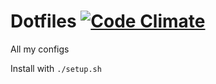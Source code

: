 # Dotfiles [![Code Climate](https://codeclimate.com/github/bengadbois/dotfiles/badges/gpa.svg)](https://codeclimate.com/github/bengadbois/dotfiles)

All my configs

Install with ```./setup.sh```
